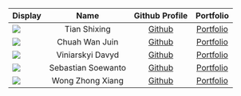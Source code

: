 | Display                                             |        Name        |                 Github Profile                 |               Portfolio               |
|-----------------------------------------------------|:------------------:|:----------------------------------------------:|:-------------------------------------:|
| ![](https://via.placeholder.com/100.png?text=Photo) |    Tian Shixing    |      [Github](https://github.com/tsx0314)      |   [Portfolio](docs/team/tsx0314.md)   |
| ![](https://via.placeholder.com/100.png?text=Photo) |   Chuah Wan Juin   |      [Github](https://github.com/wanjuin)      |   [Portfolio](docs/team/wanjuin.md)   |
| ![](https://via.placeholder.com/100.png?text=Photo) |  Viniarskyi Davyd  |    [Github](https://github.com/DavidVin357)    | [Portfolio](docs/team/davidVin357.md) |
| ![](https://via.placeholder.com/100.png?text=Photo) | Sebastian Soewanto | [Github](https://github.com/SebastianSoewanto) |   [Portfolio](docs/team/johndoe.md)   |
| ![](https://via.placeholder.com/100.png?text=Photo) |  Wong Zhong Xiang  |  [Github](https://github.com/ZhongXiangWong)   |   [Portfolio](docs/team/johndoe.md)   |